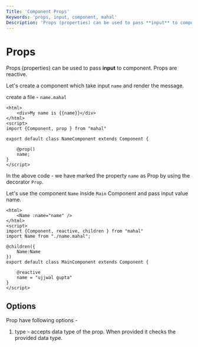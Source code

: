 ```yaml
---
Title: 'Component Props'
Keywords: 'props, input, component, mahal'
Description: 'Props (properties) can be used to pass **input** to component.'
---
```


# Props

Props (properties) can be used to pass **input** to component. Props are reactive.

Let's create a component which take input `name` and render the message.

create a file - `name.mahal`

```
<html>
    <div>My name is {{name}}</div>
</html>
<script>
import {Component, prop } from "mahal"

export default class NameComponent extends Component {

    @prop()
    name;
}
</script>
```

In the above code - we have marked the property `name` as Prop by using the decorator `Prop`.


Let's use the component `Name` inside `Main` Component and pass input value name.

```
<html>
    <Name :name="name" />
</html>
<script>
import {Component, reactive, children } from "mahal"
import Name from "./name.mahal";

@children({
    Name:Name
})
export default class MainComponent extends Component {

    @reactive
    name = "ujjwal gupta"
}
</script>
```

## Options

Prop have following options - 

1. type - accepts data type of the prop. When provided it checks the provided data type.